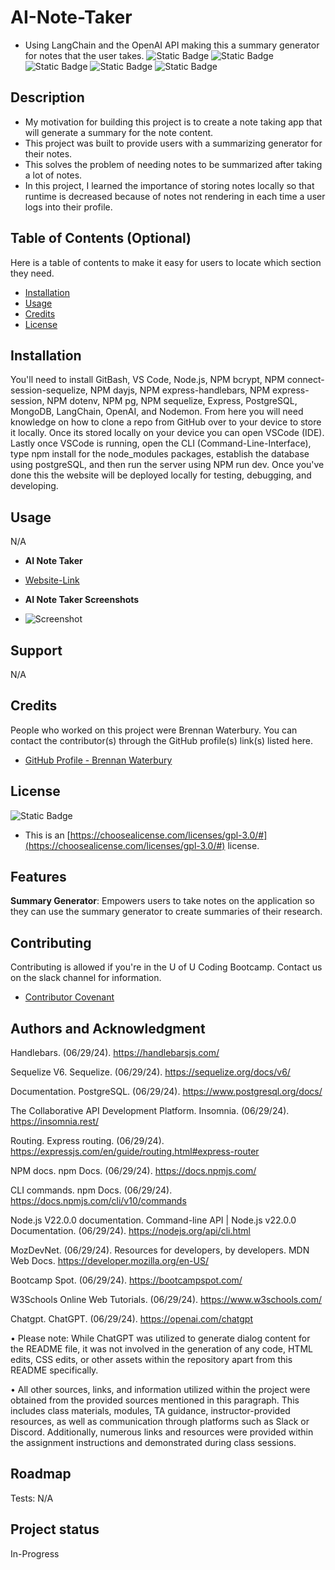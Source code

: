 # AI-Note-Taker
- Using LangChain and the OpenAI API making this a summary generator for notes that the user takes.
![Static Badge](https://img.shields.io/badge/JavaScript-(25%25)-yellow)
![Static Badge](https://img.shields.io/badge/Handlebars-(25%25)-red)
![Static Badge](https://img.shields.io/badge/CSS-(10%25)-blue)
![Static Badge](https://img.shields.io/badge/SQL-(10%25)-lightblue)
![Static Badge](https://img.shields.io/badge/JSON-(5%25)-purple)

## Description

- My motivation for building this project is to create a note taking app that will generate a summary for the note content.
- This project was built to provide users with a summarizing generator for their notes.
- This solves the problem of needing notes to be summarized after taking a lot of notes.
- In this project, I learned the importance of storing notes locally so that runtime is decreased because of notes not rendering in each time a user logs into their profile.

## Table of Contents (Optional)

Here is a table of contents to make it easy for users to locate which section they need.

- [Installation](#installation)
- [Usage](#usage)
- [Credits](#credits)
- [License](#license)

## Installation

You'll need to install GitBash, VS Code, Node.js, NPM bcrypt, NPM connect-session-sequelize, NPM dayjs, NPM express-handlebars, NPM express-session, NPM dotenv, NPM pg, NPM sequelize, Express, PostgreSQL, MongoDB, LangChain, OpenAI, and Nodemon. From here you will need knowledge on how to clone a repo from GitHub over to your device to store it locally. Once its stored locally on your device you can open VSCode (IDE). Lastly once VSCode is running, open the CLI (Command-Line-Interface), type npm install for the node_modules packages, establish the database using postgreSQL, and then run the server using NPM run dev. Once you've done this the website will be deployed locally for testing, debugging, and developing.

## Usage

N/A

- <strong>AI Note Taker</strong>

- [Website-Link]()

- <strong>AI Note Taker Screenshots</strong>

- ![Screenshot]()

## Support

N/A

## Credits

People who worked on this project were Brennan Waterbury. You can contact the contributor(s) through the GitHub profile(s) link(s) listed here.
- <a href="https://github.com/bwater47" alt="GitHub Link">GitHub Profile - Brennan Waterbury</a>

## License
![Static Badge](https://img.shields.io/badge/GPL-3.0-orange)
 
- This is an [https://choosealicense.com/licenses/gpl-3.0/#](https://choosealicense.com/licenses/gpl-3.0/#) license.

## Features

<strong>Summary Generator</strong>: Empowers users to take notes on the application so they can use the summary generator to create summaries of their research.

## Contributing

Contributing is allowed if you're in the U of U Coding Bootcamp. Contact us on the slack channel for information. 
- [Contributor Covenant](https://www.contributor-covenant.org/)

## Authors and Acknowledgment

Handlebars. (06/29/24). https://handlebarsjs.com/ 

Sequelize V6. Sequelize. (06/29/24). https://sequelize.org/docs/v6/ 

Documentation. PostgreSQL. (06/29/24). https://www.postgresql.org/docs/ 

The Collaborative API Development Platform. Insomnia. (06/29/24). https://insomnia.rest/ 

Routing. Express routing. (06/29/24). https://expressjs.com/en/guide/routing.html#express-router 

NPM docs. npm Docs. (06/29/24). https://docs.npmjs.com/ 

CLI commands. npm Docs. (06/29/24). https://docs.npmjs.com/cli/v10/commands

Node.js V22.0.0 documentation. Command-line API | Node.js v22.0.0 Documentation. (06/29/24). https://nodejs.org/api/cli.html

MozDevNet. (06/29/24). Resources for developers, by developers. MDN Web Docs. https://developer.mozilla.org/en-US/ 

Bootcamp Spot. (06/29/24). https://bootcampspot.com/

W3Schools Online Web Tutorials. (06/29/24). https://www.w3schools.com/

Chatgpt. ChatGPT. (06/29/24). https://openai.com/chatgpt

• Please note: While ChatGPT was utilized to generate dialog content for the README file, it was not involved in the generation of any code, HTML edits, CSS edits, or other assets within the repository apart from this README specifically.

• All other sources, links, and information utilized within the project were obtained from the provided sources mentioned in this paragraph. This includes class materials, modules, TA guidance, instructor-provided resources, as well as communication through platforms such as Slack or Discord. Additionally, numerous links and resources were provided within the assignment instructions and demonstrated during class sessions.

## Roadmap

Tests: N/A

## Project status

In-Progress